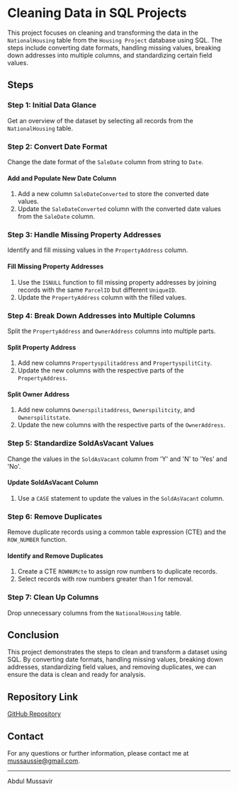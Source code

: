 # Cleaning Data in SQL Projects

This project focuses on cleaning and transforming the data in the `NationalHousing` table from the `Housing Project` database using SQL. The steps include converting date formats, handling missing values, breaking down addresses into multiple columns, and standardizing certain field values.

## Steps

### Step 1: Initial Data Glance
Get an overview of the dataset by selecting all records from the `NationalHousing` table.

### Step 2: Convert Date Format
Change the date format of the `SaleDate` column from string to `Date`.

#### Add and Populate New Date Column
1. Add a new column `SaleDateConverted` to store the converted date values.
2. Update the `SaleDateConverted` column with the converted date values from the `SaleDate` column.

### Step 3: Handle Missing Property Addresses
Identify and fill missing values in the `PropertyAddress` column.

#### Fill Missing Property Addresses
1. Use the `ISNULL` function to fill missing property addresses by joining records with the same `ParcelID` but different `UniqueID`.
2. Update the `PropertyAddress` column with the filled values.

### Step 4: Break Down Addresses into Multiple Columns
Split the `PropertyAddress` and `OwnerAddress` columns into multiple parts.

#### Split Property Address
1. Add new columns `Propertyspilitaddress` and `PropertyspilitCity`.
2. Update the new columns with the respective parts of the `PropertyAddress`.

#### Split Owner Address
1. Add new columns `Ownerspilitaddress`, `Ownerspilitcity`, and `Ownerspilitstate`.
2. Update the new columns with the respective parts of the `OwnerAddress`.

### Step 5: Standardize SoldAsVacant Values
Change the values in the `SoldAsVacant` column from 'Y' and 'N' to 'Yes' and 'No'.

#### Update SoldAsVacant Column
1. Use a `CASE` statement to update the values in the `SoldAsVacant` column.

### Step 6: Remove Duplicates
Remove duplicate records using a common table expression (CTE) and the `ROW_NUMBER` function.

#### Identify and Remove Duplicates
1. Create a CTE `ROWNUMcte` to assign row numbers to duplicate records.
2. Select records with row numbers greater than 1 for removal.

### Step 7: Clean Up Columns
Drop unnecessary columns from the `NationalHousing` table.

## Conclusion
This project demonstrates the steps to clean and transform a dataset using SQL. By converting date formats, handling missing values, breaking down addresses, standardizing field values, and removing duplicates, we can ensure the data is clean and ready for analysis.

## Repository Link
[GitHub Repository](https://github.com/mussaussie/sql-data-cleaning)

## Contact
For any questions or further information, please contact me at mussaussie@gmail.com.

---
Abdul Mussavir
